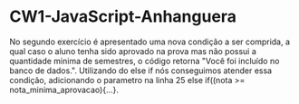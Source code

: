 # CW1-JavaScript-Anhanguera
No segundo exercício é apresentado uma nova condição a ser comprida, a qual caso o aluno tenha sido aprovado na prova mas não possui a quantidade minima de semestres, o código retorna "Você foi incluído no banco de dados.". Utilizando do else if nós conseguimos atender essa condição, adicionando o parametro na linha 25 else if((nota >= nota_minima_aprovacao){...}.
